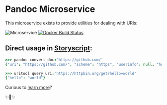 # Pandoc Microservice

This microservice exists to provide utilities for dealing with URIs:

![Microservice](https://img.shields.io/badge/microservice-ready-brightgreen.svg?style=for-the-badge)
[![Docker Build Status](https://img.shields.io/docker/build/microservices/pandoc.svg?style=for-the-badge)](https://hub.docker.com/r/microservices/pandoc/)

## Direct usage in [Storyscript](https://storyscript.io/):

```coffee
>>> pandoc convert doc:'https://github.com/'
{"uri": "https://github.com/", "scheme": "https", "userinfo": null, "host": "github.com", "path": "/", "query": null, "?": {}, "fragment": null, "netloc": "github.com"}

>>> uritool query uri:'https://httpbin.org/get?hello=world'
{"hello": "world"}
```

Curious to [learn more](https://docs.storyscript.io/)?

✨🍰✨
